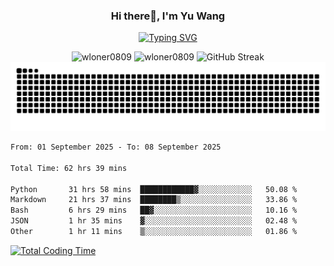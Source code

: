<h3 align="center">Hi there👋, I'm Yu Wang</h1>

<p align="center"><a href="https://git.io/typing-svg"><img src="https://readme-typing-svg.demolab.com?font=Alex+Brush&size=18&pause=1000&color=716A50&background=6F66FF00&center=true&vCenter=true&width=435&lines=To+love+oneself+is+the+beginning+of+a+lifelong+romance.+%E2%80%94+Oscar+Wilde" alt="Typing SVG" /></a></p>


<p align="center">
 <img src="https://github-readme-stats.vercel.app/api/top-langs?username=wloner0809&show_icons=true&locale=en&layout=compact" alt="wloner0809" height=120 />
 <img src="https://github-readme-stats.vercel.app/api?username=wloner0809&show_icons=true&locale=en" alt="wloner0809" height=120 />
 <img src="https://github-readme-streak-stats.herokuapp.com?user=wloner0809&theme=microsoft" alt="GitHub Streak" height=120 />
 <img src="https://github.com/Wloner0809/Wloner0809/blob/output/github-contribution-grid-snake.svg">
</p>
 
<!--START_SECTION:waka-->

```txt
From: 01 September 2025 - To: 08 September 2025

Total Time: 62 hrs 39 mins

Python       31 hrs 58 mins  ████████████▓░░░░░░░░░░░░   50.08 %
Markdown     21 hrs 37 mins  ████████▒░░░░░░░░░░░░░░░░   33.86 %
Bash         6 hrs 29 mins   ██▓░░░░░░░░░░░░░░░░░░░░░░   10.16 %
JSON         1 hr 35 mins    ▓░░░░░░░░░░░░░░░░░░░░░░░░   02.48 %
Other        1 hr 11 mins    ▒░░░░░░░░░░░░░░░░░░░░░░░░   01.86 %
```

<!--END_SECTION:waka-->

[![Total Coding Time](https://wakatime.com/badge/user/3b010e91-e8bb-445f-9eac-c8ab5bc30cb6.svg)](https://wakatime.com/@3b010e91-e8bb-445f-9eac-c8ab5bc30cb6)
